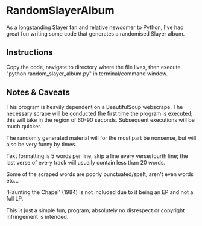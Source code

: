 RandomSlayerAlbum
=================

As a longstanding Slayer fan and relative newcomer to Python, I've had great fun writing some code that generates a randomised Slayer album.


Instructions
------------
Copy the code, navigate to directory where the file lives, then execute "python random_slayer_album.py" in terminal/command window.


Notes & Caveats
---------------
This program is heavily dependent on a BeautifulSoup webscrape. The necessary scrape will be conducted the first time the program is executed;
this will take in the region of 60-90 seconds. Subsequent executions will be much quicker.

The randomly generated material will for the most part be nonsense, but will also be very funny by times.

Text formatting is 5 words per line, skip a line every verse/fourth line; the last verse of every track will usually contain less than 20 words.

Some of the scraped words are poorly punctuated/spelt, aren't even words etc...

'Haunting the Chapel' (1984) is not included due to it being an EP and not a full LP.

This is just a simple fun, program; absolutely no disrespect or copyright infringement is intended.
